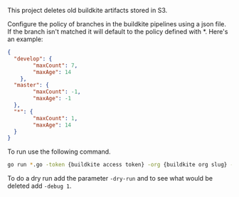 
This project deletes old buildkite artifacts stored in S3.

Configure the policy of branches in the buildkite pipelines using a json file. If the branch isn't matched it will default to the policy defined with *.
Here's an example:
```json
{
  "develop": {
        "maxCount": 7,
        "maxAge": 14
    },
  "master": {
        "maxCount": -1,
        "maxAge": -1
  },
  "*": {
        "maxCount": 1,
        "maxAge": 14
  }
}
```

To run use the following command.
```bash
go run *.go -token {buildkite access token} -org {buildkite org slug} -branchConf branch-config.json -bucket {s3 bucket}
```

To do a dry run add the parameter `-dry-run` and to see what would be deleted add `-debug 1`.
